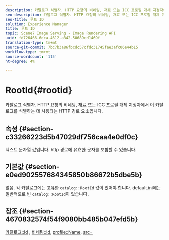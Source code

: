 ```yaml
---
description: 카탈로그 식별자. HTTP 요청의 비네팅, 재료 또는 ICC 프로필 개체 지정자에서 이 카탈로그를 식별하는 데 사용되는 HTTP 경로 요소입니다.
seo-description: 카탈로그 식별자. HTTP 요청의 비네팅, 재료 또는 ICC 프로필 개체 지정자에서 이 카탈로그를 식별하는 데 사용되는 HTTP 경로 요소입니다.
seo-title: 루트 ID
solution: Experience Manager
title: 루트 ID
topic: Scene7 Image Serving - Image Rendering API
uuid: fd726466-6dca-4612-a342-50689ed1469f
translation-type: tm+mt
source-git-commit: 7bc7b3a86fbcdc57cfdc31745fae3afc06e44b15
workflow-type: tm+mt
source-wordcount: '115'
ht-degree: 4%

---
```



# RootId{#rootid}

카탈로그 식별자. HTTP 요청의 비네팅, 재료 또는 ICC 프로필 개체 지정자에서 이 카탈로그를 식별하는 데 사용되는 HTTP 경로 요소입니다.

## 속성 {#section-c33266223d5b47029df756caa4e0df0c}

텍스트 문자열 값입니다. http 경로에 유효한 문자를 포함할 수 있습니다.

## 기본값 {#section-e0ed902557684345850b86672b5dbe5b}

없음. 각 카탈로그에는 고유한 `catalog::RootId` 값이 있어야 합니다. default.ini에는 일반적으로 빈 `catalog::RootId`이 있습니다.

## 참조 {#section-4670832574f54f9080bb485b047efd5b}

[카탈로그::Id](../../../../../ir-api/material-cat/image-rendering-api-ref/c-ir-material-catalog/c-ir-material-data-reference/r-ir-id.md#reference-cba2a53a952e403fb57a4e8569f9cf85) ,  [비네팅::Id](../../../../../ir-api/material-cat/image-rendering-api-ref/c-ir-material-catalog/c-ir-vignette-map-reference/r-ir-id-vignette.md#reference-2a7ba758924b4757b3234942304db7fd),  [profile::Name](../../../../../ir-api/material-cat/image-rendering-api-ref/c-ir-material-catalog/c-ir-macro-definition-reference/r-ir-name.md#reference-63b663d2052545ffab030a23e7060b1e),  [src=](../../../../../ir-api/http-protocol/image-rendering-api-ref/c-ir-http-protocol-ref/c-ir-http-protocol-command-reference/r-ir-src.md#reference-62c98abad22149d68d405ed6aaff8272)
